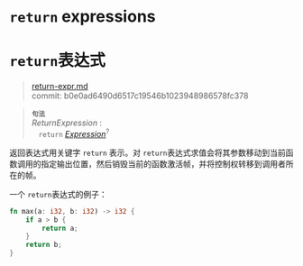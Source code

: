 # `return` expressions
# `return`表达式

>[return-expr.md](https://github.com/rust-lang/reference/blob/master/src/expressions/return-expr.md)\
>commit: b0e0ad6490d6517c19546b1023948986578fc378

> **<sup>句法</sup>**\
> _ReturnExpression_ :\
> &nbsp;&nbsp; `return` [_Expression_]<sup>?</sup>

返回表达式用关键字 `return` 表示。对 `return`表达式求值会将其参数移动到当前函数调用的指定输出位置，然后销毁当前的函数激活帧，并将控制权转移到调用者所在的帧。

一个 `return`表达式的例子：

```rust
fn max(a: i32, b: i32) -> i32 {
    if a > b {
        return a;
    }
    return b;
}
```

[_Expression_]: ../expressions.md

